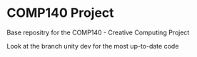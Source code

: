 # COMP140 Project
Base repositry for the COMP140 - Creative Computing Project

Look at the branch unity dev for the most up-to-date code


